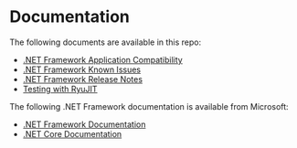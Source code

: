 # Documentation

The following documents are available in this repo:

- [.NET Framework Application Compatibility](compatibility/README.md)
- [.NET Framework Known Issues](KnownIssues/README.md)
- [.NET Framework Release Notes](../releases/README.md)
- [Testing with RyuJIT](testing-with-ryujit.md)

The following .NET Framework documentation is available from Microsoft:

- [.NET Framework Documentation](https://docs.microsoft.com/dotnet/articles/framework/)
- [.NET Core Documentation](https://docs.microsoft.com/dotnet/articles/core/)
